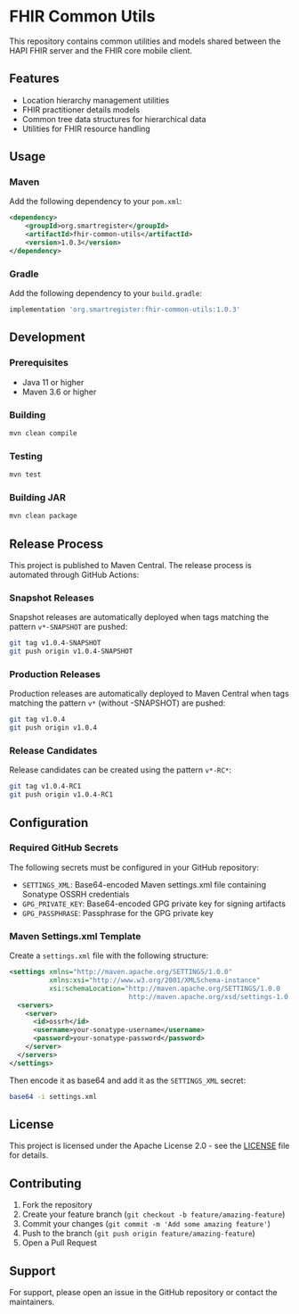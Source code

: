 # FHIR Common Utils

This repository contains common utilities and models shared between the HAPI FHIR server and the FHIR core mobile client.

## Features

- Location hierarchy management utilities
- FHIR practitioner details models
- Common tree data structures for hierarchical data
- Utilities for FHIR resource handling

## Usage

### Maven

Add the following dependency to your `pom.xml`:

```xml
<dependency>
    <groupId>org.smartregister</groupId>
    <artifactId>fhir-common-utils</artifactId>
    <version>1.0.3</version>
</dependency>
```

### Gradle

Add the following dependency to your `build.gradle`:

```gradle
implementation 'org.smartregister:fhir-common-utils:1.0.3'
```

## Development

### Prerequisites

- Java 11 or higher
- Maven 3.6 or higher

### Building

```bash
mvn clean compile
```

### Testing

```bash
mvn test
```

### Building JAR

```bash
mvn clean package
```

## Release Process

This project is published to Maven Central. The release process is automated through GitHub Actions:

### Snapshot Releases

Snapshot releases are automatically deployed when tags matching the pattern `v*-SNAPSHOT` are pushed:

```bash
git tag v1.0.4-SNAPSHOT
git push origin v1.0.4-SNAPSHOT
```

### Production Releases

Production releases are automatically deployed to Maven Central when tags matching the pattern `v*` (without -SNAPSHOT) are pushed:

```bash
git tag v1.0.4
git push origin v1.0.4
```

### Release Candidates

Release candidates can be created using the pattern `v*-RC*`:

```bash
git tag v1.0.4-RC1
git push origin v1.0.4-RC1
```

## Configuration

### Required GitHub Secrets

The following secrets must be configured in your GitHub repository:

- `SETTINGS_XML`: Base64-encoded Maven settings.xml file containing Sonatype OSSRH credentials
- `GPG_PRIVATE_KEY`: Base64-encoded GPG private key for signing artifacts
- `GPG_PASSPHRASE`: Passphrase for the GPG private key

### Maven Settings.xml Template

Create a `settings.xml` file with the following structure:

```xml
<settings xmlns="http://maven.apache.org/SETTINGS/1.0.0"
          xmlns:xsi="http://www.w3.org/2001/XMLSchema-instance"
          xsi:schemaLocation="http://maven.apache.org/SETTINGS/1.0.0
                              http://maven.apache.org/xsd/settings-1.0.0.xsd">
  <servers>
    <server>
      <id>ossrh</id>
      <username>your-sonatype-username</username>
      <password>your-sonatype-password</password>
    </server>
  </servers>
</settings>
```

Then encode it as base64 and add it as the `SETTINGS_XML` secret:

```bash
base64 -i settings.xml
```

## License

This project is licensed under the Apache License 2.0 - see the [LICENSE](LICENSE) file for details.

## Contributing

1. Fork the repository
2. Create your feature branch (`git checkout -b feature/amazing-feature`)
3. Commit your changes (`git commit -m 'Add some amazing feature'`)
4. Push to the branch (`git push origin feature/amazing-feature`)
5. Open a Pull Request

## Support

For support, please open an issue in the GitHub repository or contact the maintainers.
